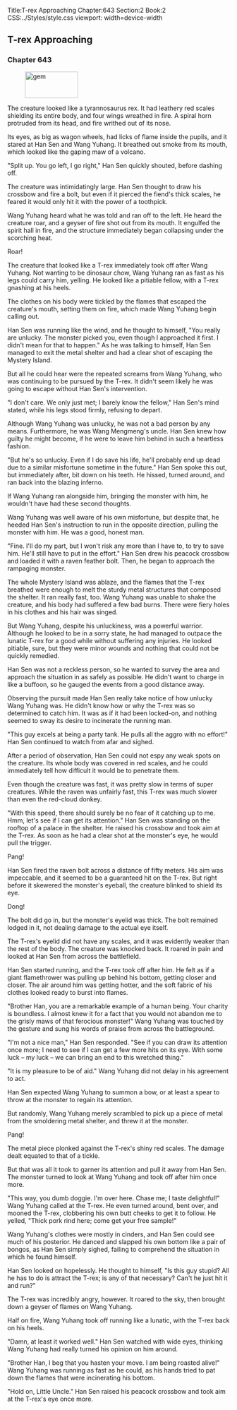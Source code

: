 Title:T-rex Approaching 
Chapter:643 
Section:2 
Book:2 
CSS:../Styles/style.css 
viewport: width=device-width
  
## T-rex Approaching
### Chapter 643 
<figure>
	<img src="../Images/gem.gif" alt="gem" id="gem" width="120" height="60" />
</figure>
  

  
  The creature looked like a tyrannosaurus rex. It had leathery red scales shielding its entire body, and four wings wreathed in fire. A spiral horn protruded from its head, and fire writhed out of its nose.

Its eyes, as big as wagon wheels, had licks of flame inside the pupils, and it stared at Han Sen and Wang Yuhang. It breathed out smoke from its mouth, which looked like the gaping maw of a volcano.

"Split up. You go left, I go right," Han Sen quickly shouted, before dashing off.

The creature was intimidatingly large. Han Sen thought to draw his crossbow and fire a bolt, but even if it pierced the fiend's thick scales, he feared it would only hit it with the power of a toothpick.

Wang Yuhang heard what he was told and ran off to the left. He heard the creature roar, and a geyser of fire shot out from its mouth. It engulfed the spirit hall in fire, and the structure immediately began collapsing under the scorching heat.

Roar!

The creature that looked like a T-rex immediately took off after Wang Yuhang. Not wanting to be dinosaur chow, Wang Yuhang ran as fast as his legs could carry him, yelling. He looked like a pitiable fellow, with a T-rex gnashing at his heels.

The clothes on his body were tickled by the flames that escaped the creature's mouth, setting them on fire, which made Wang Yuhang begin calling out.

Han Sen was running like the wind, and he thought to himself, "You really are unlucky. The monster picked you, even though I approached it first. I didn't mean for that to happen." As he was talking to himself, Han Sen managed to exit the metal shelter and had a clear shot of escaping the Mystery Island.

But all he could hear were the repeated screams from Wang Yuhang, who was continuing to be pursued by the T-rex. It didn't seem likely he was going to escape without Han Sen's intervention.

"I don't care. We only just met; I barely know the fellow," Han Sen's mind stated, while his legs stood firmly, refusing to depart.

Although Wang Yuhang was unlucky, he was not a bad person by any means. Furthermore, he was Wang Mengmeng's uncle. Han Sen knew how guilty he might become, if he were to leave him behind in such a heartless fashion.

"But he's so unlucky. Even if I do save his life, he'll probably end up dead due to a similar misfortune sometime in the future." Han Sen spoke this out, but immediately after, bit down on his teeth. He hissed, turned around, and ran back into the blazing inferno.

If Wang Yuhang ran alongside him, bringing the monster with him, he wouldn't have had these second thoughts.

Wang Yuhang was well aware of his own misfortune, but despite that, he heeded Han Sen's instruction to run in the opposite direction, pulling the monster with him. He was a good, honest man.

"Fine. I'll do my part, but I won't risk any more than I have to, to try to save him. He'll still have to put in the effort." Han Sen drew his peacock crossbow and loaded it with a raven feather bolt. Then, he began to approach the rampaging monster.

The whole Mystery Island was ablaze, and the flames that the T-rex breathed were enough to melt the sturdy metal structures that composed the shelter. It ran really fast, too. Wang Yuhang was unable to shake the creature, and his body had suffered a few bad burns. There were fiery holes in his clothes and his hair was singed.

But Wang Yuhang, despite his unluckiness, was a powerful warrior. Although he looked to be in a sorry state, he had managed to outpace the lunatic T-rex for a good while without suffering any injuries. He looked pitiable, sure, but they were minor wounds and nothing that could not be quickly remedied.

Han Sen was not a reckless person, so he wanted to survey the area and approach the situation in as safely as possible. He didn't want to charge in like a buffoon, so he gauged the events from a good distance away.

Observing the pursuit made Han Sen really take notice of how unlucky Wang Yuhang was. He didn't know how or why the T-rex was so determined to catch him. It was as if it had been locked-on, and nothing seemed to sway its desire to incinerate the running man.

"This guy excels at being a party tank. He pulls all the aggro with no effort!" Han Sen continued to watch from afar and sighed.

After a period of observation, Han Sen could not espy any weak spots on the creature. Its whole body was covered in red scales, and he could immediately tell how difficult it would be to penetrate them.

Even though the creature was fast, it was pretty slow in terms of super creatures. While the raven was unfairly fast, this T-rex was much slower than even the red-cloud donkey.

"With this speed, there should surely be no fear of it catching up to me. Hmm, let's see if I can get its attention." Han Sen was standing on the rooftop of a palace in the shelter. He raised his crossbow and took aim at the T-rex. As soon as he had a clear shot at the monster's eye, he would pull the trigger.

Pang!

Han Sen fired the raven bolt across a distance of fifty meters. His aim was impeccable, and it seemed to be a guaranteed hit on the T-rex. But right before it skewered the monster's eyeball, the creature blinked to shield its eye.

Dong!

The bolt did go in, but the monster's eyelid was thick. The bolt remained lodged in it, not dealing damage to the actual eye itself.

The T-rex's eyelid did not have any scales, and it was evidently weaker than the rest of the body. The creature was knocked back. It roared in pain and looked at Han Sen from across the battlefield.

Han Sen started running, and the T-rex took off after him. He felt as if a giant flamethrower was pulling up behind his bottom, getting closer and closer. The air around him was getting hotter, and the soft fabric of his clothes looked ready to burst into flames.

"Brother Han, you are a remarkable example of a human being. Your charity is boundless. I almost knew it for a fact that you would not abandon me to the grisly maws of that ferocious monster!" Wang Yuhang was touched by the gesture and sung his words of praise from across the battleground.

"I'm not a nice man," Han Sen responded. "See if you can draw its attention once more; I need to see if I can get a few more hits on its eye. With some luck – my luck – we can bring an end to this wretched thing."

"It is my pleasure to be of aid." Wang Yuhang did not delay in his agreement to act.

Han Sen expected Wang Yuhang to summon a bow, or at least a spear to throw at the monster to regain its attention.

But randomly, Wang Yuhang merely scrambled to pick up a piece of metal from the smoldering metal shelter, and threw it at the monster.

Pang!

The metal piece plonked against the T-rex's shiny red scales. The damage dealt equated to that of a tickle.

But that was all it took to garner its attention and pull it away from Han Sen. The monster turned to look at Wang Yuhang and took off after him once more.

"This way, you dumb doggie. I'm over here. Chase me; I taste delightful!" Wang Yuhang called at the T-rex. He even turned around, bent over, and mooned the T-rex, clobbering his own butt cheeks to get it to follow. He yelled, "Thick pork rind here; come get your free sample!"

Wang Yuhang's clothes were mostly in cinders, and Han Sen could see much of his posterior. He danced and slapped his own bottom like a pair of bongos, as Han Sen simply sighed, failing to comprehend the situation in which he found himself.

Han Sen looked on hopelessly. He thought to himself, "Is this guy stupid? All he has to do is attract the T-rex; is any of that necessary? Can't he just hit it and run?"

The T-rex was incredibly angry, however. It roared to the sky, then brought down a geyser of flames on Wang Yuhang.

Half on fire, Wang Yuhang took off running like a lunatic, with the T-rex back on his heels.

"Damn, at least it worked well." Han Sen watched with wide eyes, thinking Wang Yuhang had really turned his opinion on him around.

"Brother Han, I beg that you hasten your move. I am being roasted alive!" Wang Yuhang was running as fast as he could, as his hands tried to pat down the flames that were incinerating his bottom.

"Hold on, Little Uncle." Han Sen raised his peacock crossbow and took aim at the T-rex's eye once more.
